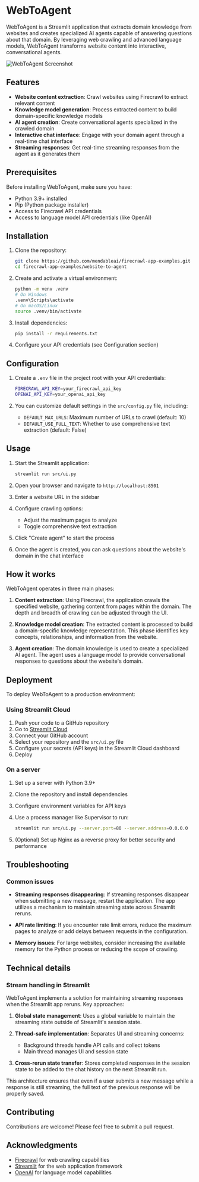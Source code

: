 # WebToAgent

WebToAgent is a Streamlit application that extracts domain knowledge from websites and creates specialized AI agents capable of answering questions about that domain. By leveraging web crawling and advanced language models, WebToAgent transforms website content into interactive, conversational agents.

![WebToAgent Screenshot](https://placeholder-for-screenshot.png)

## Features

- **Website content extraction**: Crawl websites using Firecrawl to extract relevant content
- **Knowledge model generation**: Process extracted content to build domain-specific knowledge models
- **AI agent creation**: Create conversational agents specialized in the crawled domain
- **Interactive chat interface**: Engage with your domain agent through a real-time chat interface
- **Streaming responses**: Get real-time streaming responses from the agent as it generates them

## Prerequisites

Before installing WebToAgent, make sure you have:

- Python 3.9+ installed
- Pip (Python package installer)
- Access to Firecrawl API credentials
- Access to language model API credentials (like OpenAI)

## Installation

1. Clone the repository:

   ```bash
   git clone https://github.com/mendableai/firecrawl-app-examples.git
   cd firecrawl-app-examples/website-to-agent
   ```

2. Create and activate a virtual environment:

   ```bash
   python -m venv .venv
   # On Windows
   .venv\Scripts\activate
   # On macOS/Linux
   source .venv/bin/activate
   ```

3. Install dependencies:

   ```bash
   pip install -r requirements.txt
   ```

4. Configure your API credentials (see Configuration section)

## Configuration

1. Create a `.env` file in the project root with your API credentials:

   ```bash
   FIRECRAWL_API_KEY=your_firecrawl_api_key
   OPENAI_API_KEY=your_openai_api_key
   ```

2. You can customize default settings in the `src/config.py` file, including:
   - `DEFAULT_MAX_URLS`: Maximum number of URLs to crawl (default: 10)
   - `DEFAULT_USE_FULL_TEXT`: Whether to use comprehensive text extraction (default: False)

## Usage

1. Start the Streamlit application:

   ```bash
   streamlit run src/ui.py
   ```

2. Open your browser and navigate to `http://localhost:8501`

3. Enter a website URL in the sidebar

4. Configure crawling options:
   - Adjust the maximum pages to analyze
   - Toggle comprehensive text extraction

5. Click "Create agent" to start the process

6. Once the agent is created, you can ask questions about the website's domain in the chat interface

## How it works

WebToAgent operates in three main phases:

1. **Content extraction**: Using Firecrawl, the application crawls the specified website, gathering content from pages within the domain. The depth and breadth of crawling can be adjusted through the UI.

2. **Knowledge model creation**: The extracted content is processed to build a domain-specific knowledge representation. This phase identifies key concepts, relationships, and information from the website.

3. **Agent creation**: The domain knowledge is used to create a specialized AI agent. The agent uses a language model to provide conversational responses to questions about the website's domain.

## Deployment

To deploy WebToAgent to a production environment:

### Using Streamlit Cloud

1. Push your code to a GitHub repository
2. Go to [Streamlit Cloud](https://streamlit.io/cloud)
3. Connect your GitHub account
4. Select your repository and the `src/ui.py` file
5. Configure your secrets (API keys) in the Streamlit Cloud dashboard
6. Deploy

### On a server

1. Set up a server with Python 3.9+
2. Clone the repository and install dependencies
3. Configure environment variables for API keys
4. Use a process manager like Supervisor to run:

   ```bash
   streamlit run src/ui.py --server.port=80 --server.address=0.0.0.0
   ```

5. (Optional) Set up Nginx as a reverse proxy for better security and performance

## Troubleshooting

### Common issues

- **Streaming responses disappearing**: If streaming responses disappear when submitting a new message, restart the application. The app utilizes a mechanism to maintain streaming state across Streamlit reruns.

- **API rate limiting**: If you encounter rate limit errors, reduce the maximum pages to analyze or add delays between requests in the configuration.

- **Memory issues**: For large websites, consider increasing the available memory for the Python process or reducing the scope of crawling.

## Technical details

### Stream handling in Streamlit

WebToAgent implements a solution for maintaining streaming responses when the Streamlit app reruns. Key approaches:

1. **Global state management**: Uses a global variable to maintain the streaming state outside of Streamlit's session state.

2. **Thread-safe implementation**: Separates UI and streaming concerns:
   - Background threads handle API calls and collect tokens
   - Main thread manages UI and session state

3. **Cross-rerun state transfer**: Stores completed responses in the session state to be added to the chat history on the next Streamlit run.

This architecture ensures that even if a user submits a new message while a response is still streaming, the full text of the previous response will be properly saved.

## Contributing

Contributions are welcome! Please feel free to submit a pull request.

## Acknowledgments

- [Firecrawl](https://firecrawl.dev) for web crawling capabilities
- [Streamlit](https://streamlit.io) for the web application framework
- [OpenAI](https://openai.com) for language model capabilities
